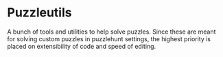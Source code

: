 # Puzzleutils

A bunch of tools and utilities to help solve puzzles. Since these are
meant for solving custom puzzles in puzzlehunt settings, the highest
priority is placed on extensibility of code and speed of editing.